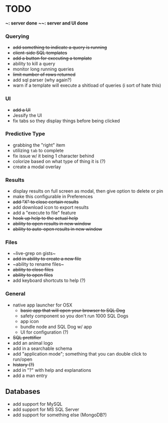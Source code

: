 # TODO

**~: server done**
**~~: server and UI done**

### Querying

- ~~add something to indicate a query is running~~
- ~~client-side SQL templates~~
- ~~add a button for executing a template~~
- ability to kill a query
- monitor long running queries
- ~~limit number of rows returned~~
- add sql parser (why again?)
- warn if a template will execute a shitload of queries (i sort of hate this)

### UI
- ~~add a UI~~
- Jessify the UI
- fix tabs so they display things before being clicked

### Predictive Type

- grabbing the "right" item
- utilizing `tab` to complete
- fix issue w/ it being 1 character behind
- colorize based on what type of thing it is (?)
- create a modal overlay

### Results

- display results on full screen as modal, then give option to delete or pin
- make this configurable in Preferences
- ~~add "X" to close certain results~~
- add download icon to export results
- add a "execute to file" feature
- ~~hook up help to the actual help~~
- ~~ability to open results in new window~~
- ~~ability to auto-open results in new window~~


### Files

- ~live-grep on gists~
- ~~add in ability to create a new file~~
- ~ability to rename files~
- ~~ability to close files~~
- ~~ability to open files~~
- add keyboard shortcuts to help (?)

### General

- native app launcher for OSX
    - ~~basic app that will open your browser to SQL Dog~~
    - safety component so you don't run 1000 SQL Dogs
    - app icon
    - bundle node and SQL Dog w/ app
    - UI for configuration (?)
- ~~SQL prettifier~~
- add an animal logo
- add in a searchable schema
- add "application mode"; something that you can double click to run/open
- ~~history (?)~~
- add in "?" with help and explanations
- add a man entry

## Databases

- add support for MySQL
- add support for MS SQL Server
- add support for something else (MongoDB?)

